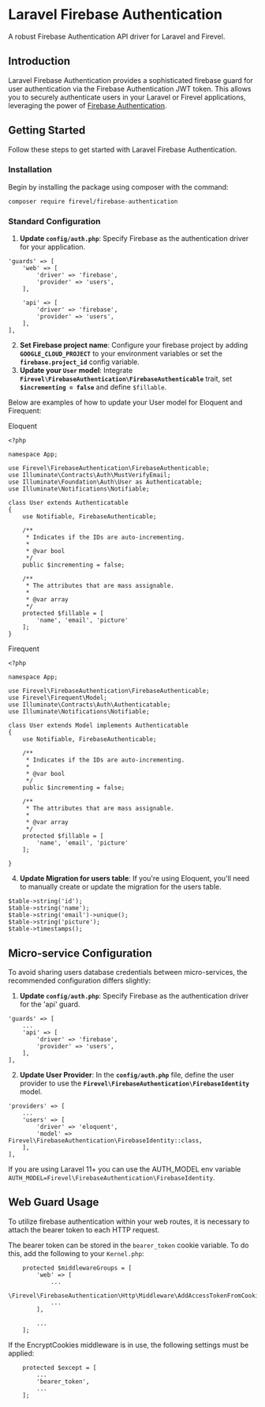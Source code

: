 # Laravel Firebase Authentication

A robust Firebase Authentication API driver for Laravel and Firevel.

## Introduction

Laravel Firebase Authentication provides a sophisticated firebase guard for user authentication via the Firebase Authentication JWT token. This allows you to securely authenticate users in your Laravel or Firevel applications, leveraging the power of [Firebase Authentication](https://firebase.google.com/docs/auth/web/firebaseui).

## Getting Started

Follow these steps to get started with Laravel Firebase Authentication.

### Installation
Begin by installing the package using composer with the command:

```
composer require firevel/firebase-authentication
```

### Standard Configuration
1. **Update `config/auth.php`**: Specify Firebase as the authentication driver for your application.
```
'guards' => [
    'web' => [
        'driver' => 'firebase',
        'provider' => 'users',
    ],

    'api' => [
        'driver' => 'firebase',
        'provider' => 'users',
    ],
],
```
2. **Set Firebase project name**: Configure your firebase project by adding **`GOOGLE_CLOUD_PROJECT`** to your environment variables or set the **`firebase.project_id`** config variable.
3. **Update your `User` model**: Integrate **`Firevel\FirebaseAuthentication\FirebaseAuthenticable`** trait, set **`$incrementing = false`** and define `$fillable`.

Below are examples of how to update your User model for Eloquent and Firequent:

Eloquent
```
<?php

namespace App;

use Firevel\FirebaseAuthentication\FirebaseAuthenticable;
use Illuminate\Contracts\Auth\MustVerifyEmail;
use Illuminate\Foundation\Auth\User as Authenticatable;
use Illuminate\Notifications\Notifiable;

class User extends Authenticatable
{
    use Notifiable, FirebaseAuthenticable;

    /**
     * Indicates if the IDs are auto-incrementing.
     *
     * @var bool
     */
    public $incrementing = false;

    /**
     * The attributes that are mass assignable.
     *
     * @var array
     */
    protected $fillable = [
        'name', 'email', 'picture'
    ];
}

```
Firequent
```
<?php

namespace App;

use Firevel\FirebaseAuthentication\FirebaseAuthenticable;
use Firevel\Firequent\Model;
use Illuminate\Contracts\Auth\Authenticatable;
use Illuminate\Notifications\Notifiable;

class User extends Model implements Authenticatable
{
    use Notifiable, FirebaseAuthenticable;

    /**
     * Indicates if the IDs are auto-incrementing.
     *
     * @var bool
     */
    public $incrementing = false;

    /**
     * The attributes that are mass assignable.
     *
     * @var array
     */
    protected $fillable = [
        'name', 'email', 'picture'
    ];

}

```
4. **Update Migration for users table**: If you're using Eloquent, you'll need to manually create or update the migration for the users table.
```
$table->string('id');
$table->string('name');
$table->string('email')->unique();
$table->string('picture');
$table->timestamps();
```

## Micro-service Configuration

To avoid sharing users database credentials between micro-services, the recommended configuration differs slightly:

1. **Update `config/auth.php`**: Specify Firebase as the authentication driver for the 'api' guard.
```
'guards' => [
    ...
    'api' => [
        'driver' => 'firebase',
        'provider' => 'users',
    ],
],
```
2. **Update User Provider**: In the **`config/auth.php`** file, define the user provider to use the **`Firevel\FirebaseAuthentication\FirebaseIdentity`** model.
```
'providers' => [
    ...
    'users' => [
        'driver' => 'eloquent',
        'model' => Firevel\FirebaseAuthentication\FirebaseIdentity::class,
    ],
],
```
If you are using Laravel 11+ you can use the AUTH_MODEL env variable `AUTH_MODEL=Firevel\FirebaseAuthentication\FirebaseIdentity`.

## Web Guard Usage

To utilize firebase authentication within your web routes, it is necessary to attach the bearer token to each HTTP request.

The bearer token can be stored in the `bearer_token` cookie variable. To do this, add the following to your `Kernel.php`:

```
    protected $middlewareGroups = [
        'web' => [
            ...
            \Firevel\FirebaseAuthentication\Http\Middleware\AddAccessTokenFromCookie::class,
            ...
        ],

        ...
    ];
```

If the EncryptCookies middleware is in use, the following settings must be applied:
```
    protected $except = [
        ...
        'bearer_token',
        ...
    ];
```
